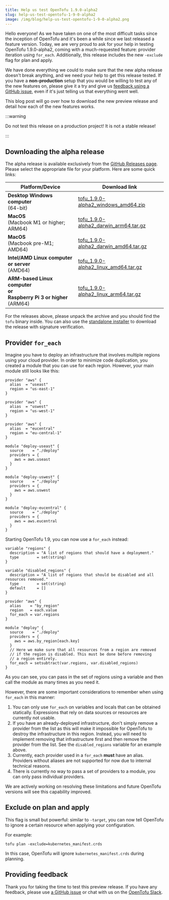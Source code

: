 ```yaml
---
title: Help us test OpenTofu 1.9.0-alpha2
slug: help-us-test-opentofu-1-9-0-alpha2
image: /img/blog/help-us-test-opentofu-1-9-0-alpha2.png
---
```


Hello everyone! As we have taken on one of the most difficult tasks since the inception of OpenTofu and it's been a while since we last released a feature version. Today, we are very proud to ask for your help in testing OpenTofu 1.9.0-alpha2, coming with a much-requested feature: provider iteration using `for_each`. Additionally, this release includes the new `-exclude` flag for plan and apply.

We have done everything we could to make sure that the new alpha release doesn't break anything, and we need your help to get this release tested. If you have a **non-production** setup that you would be willing to test any of the new features on, please give it a try and give us [feedback using a GitHub issue](https://github.com/opentofu/opentofu/issues/new/choose), even if it's just telling us that everything went well.

This blog post will go over how to download the new preview release and detail how each of the new features works.

:::warning

Do not test this release on a production project! It is not a stable release!

:::

## Downloading the alpha release

The alpha release is available exclusively from the [GitHub Releases page](https://github.com/opentofu/opentofu/releases/tag/v1.9.0-alpha2). Please select the appropriate file for your platform. Here are some quick links:

| Platform/Device                                                                 | Download link                                                                                                                                       |
|---------------------------------------------------------------------------------|-----------------------------------------------------------------------------------------------------------------------------------------------------|
| **Desktop Windows computer**<br />(64-bit)                                      | [tofu_1.9.0-alpha2_windows_amd64.zip](https://github.com/opentofu/opentofu/releases/download/v1.9.0-alpha2/tofu_1.9.0-alpha2_windows_amd64.zip)     |
| **MacOS**<br />(Macbook M1 or higher; ARM64)                                    | [tofu_1.9.0-alpha2_darwin_arm64.tar.gz](https://github.com/opentofu/opentofu/releases/download/v1.9.0-alpha2/tofu_1.9.0-alpha2_darwin_arm64.tar.gz) |
| **MacOS**<br />(Macbook pre-M1; AMD64)                                          | [tofu_1.9.0-alpha2_darwin_amd64.tar.gz](https://github.com/opentofu/opentofu/releases/download/v1.9.0-alpha2/tofu_1.9.0-alpha2_darwin_amd64.tar.gz) |
| **Intel/AMD Linux computer or server**<br />(AMD64)                             | [tofu_1.9.0-alpha2_linux_amd64.tar.gz](https://github.com/opentofu/opentofu/releases/download/v1.9.0-alpha2/tofu_1.9.0-alpha2_linux_amd64.tar.gz)   |
| **ARM-based Linux computer<br />or<br />Raspberry Pi 3 or higher**<br />(ARM64) | [tofu_1.9.0-alpha2_linux_arm64.tar.gz](https://github.com/opentofu/opentofu/releases/download/v1.9.0-alpha2/tofu_1.9.0-alpha2_linux_arm64.tar.gz)   |

For the releases above, please unpack the archive and you should find the `tofu` binary inside. You can also use the [standalone installer](https://opentofu.org/docs/intro/install/standalone/) to download the release with signature verification.

## Provider `for_each`

Imagine you have to deploy an infrastructure that involves multiple regions using your cloud provider. In order to minimize code duplication, you created a module that you can use for each region. However, your main module still looks like this:

```hcl
provider "aws" {
  alias  = "useast"
  region = "us-east-1"
}

provider "aws" {
  alias  = "uswest"
  region = "us-west-1"
}

provider "aws" {
  alias  = "eucentral"
  region = "eu-central-1"
}

module "deploy-useast" {
  source    = "./deploy"
  providers = {
    aws = aws.useast
  }
}

module "deploy-uswest" {
  source    = "./deploy"
  providers = {
    aws = aws.uswest
  }
}

module "deploy-eucentral" {
  source    = "./deploy"
  providers = {
    aws = aws.eucentral
  }
}
```

Starting OpenTofu 1.9, you can now use a `for_each` instead:

```hcl
variable "regions" {
  description = "A list of regions that should have a deployment."
  type        = set(string)
}

variable "disabled_regions" {
  description = "A list of regions that should be disabled and all resources removed."
  type        = set(string)
  default     = []
}

provider "aws" {
  alias    = "by_region"
  region   = each.value
  for_each = var.regions
}

module "deploy" {
  source    = "./deploy"
  providers = {
    aws = aws.by_region[each.key]
  }
  // Here we make sure that all resources from a region are removed
  // if the region is disabled. This must be done before removing
  // a region entirely.
  for_each = setsubtract(var.regions, var.disabled_regions)
}
```

As you can see, you can pass in the set of regions using a variable and then call the module as many times as you need it.

However, there are some important considerations to remember when using `for_each` in this manner:

1. You can only use `for_each` on variables and locals that can be obtained statically. Expressions that rely on data sources or resources are currently not usable.
2. If you have an already-deployed infrastructure, don't simply remove a provider from the list as this will make it impossible for OpenTofu to destroy the infrastructure in this region. Instead, you will need to implement removing that infrastructure first and then remove the provider from the list. See the `disabled_regions` variable for an example above.
3. Currently, each provider used in a `for_each` **must** have an alias. Providers without aliases are not supported for now due to internal technical reasons.
4. There is currently no way to pass a set of providers to a module, you can only pass individual providers.

We are actively working on resolving these limitations and future OpenTofu versions will see this capability improved.

## Exclude on plan and apply

This flag is small but powerful: similar to `-target`, you can now tell OpenTofu to ignore a certain resource when applying your configuration.

For example:

```hcl2
tofu plan -exclude=kubernetes_manifest.crds
```

In this case, OpenTofu will ignore `kubernetes_manifest.crds` during planning.

## Providing feedback

Thank you for taking the time to test this preview release. If you have any feedback, please use [a GitHub issue](https://github.com/opentofu/opentofu/issues/new/choose) or chat with us on the [OpenTofu Slack](https://opentofu.org/slack/).
